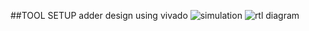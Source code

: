 ##TOOL SETUP
adder design using vivado
![simulation](https://user-images.githubusercontent.com/115354310/195995232-ed4ec980-1181-4b04-878c-464bb0e36ad2.jpeg)
![rtl diagram](https://user-images.githubusercontent.com/115354310/195995249-f0caae78-400d-4506-b857-0cd37880a57f.jpeg)
